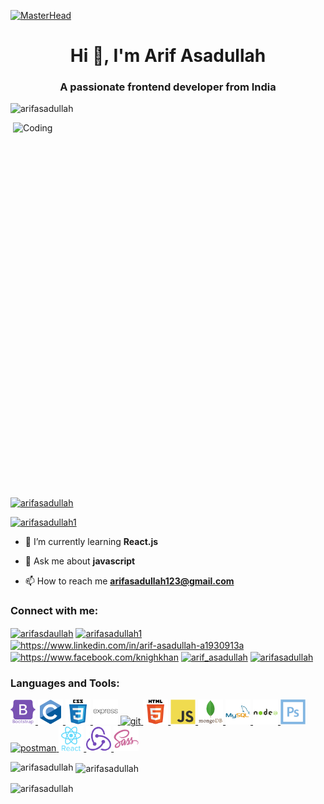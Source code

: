 [![MasterHead](https://richestsoft.com/blog/wp-content/uploads/2019/04/web-development-banner.jpg)](https://arifasadullah.github.io)
<h1 align="center">Hi 👋, I'm Arif Asadullah</h1>
<h3 align="center">A passionate frontend developer from India</h3>

<p align="left"> <img src="https://komarev.com/ghpvc/?username=arifasadullah&label=Profile%20views&color=0e75b6&style=flat" alt="arifasadullah" /> </p>
<img align="right" alt="Coding" width="500" height="600" src="https://cdn.dribbble.com/users/2646423/screenshots/5507196/computer.gif">

<p align="left"> <a href="https://github.com/ryo-ma/github-profile-trophy"><img src="https://github-profile-trophy.vercel.app/?username=arifasadullah" alt="arifasadullah" /></a> </p>

<p align="left"> <a href="https://twitter.com/arifasadullah1" target="blank"><img src="https://img.shields.io/twitter/follow/arifasadullah1?logo=twitter&style=for-the-badge" alt="arifasadullah1" /></a> </p>

- 🌱 I’m currently learning **React.js**

- 💬 Ask me about **javascript**

- 📫 How to reach me **arifasadullah123@gmail.com**

<h3 align="left">Connect with me:</h3>
<p align="left">
<a href="https://codepen.io/arifasdaullah" target="blank"><img align="center" src="https://raw.githubusercontent.com/rahuldkjain/github-profile-readme-generator/master/src/images/icons/Social/codepen.svg" alt="arifasdaullah" height="30" width="40" /></a>
<a href="https://twitter.com/arifasadullah1" target="blank"><img align="center" src="https://raw.githubusercontent.com/rahuldkjain/github-profile-readme-generator/master/src/images/icons/Social/twitter.svg" alt="arifasadullah1" height="30" width="40" /></a>
<a href="https://linkedin.com/in/https://www.linkedin.com/in/arif-asadullah-a1930913a" target="blank"><img align="center" src="https://raw.githubusercontent.com/rahuldkjain/github-profile-readme-generator/master/src/images/icons/Social/linked-in-alt.svg" alt="https://www.linkedin.com/in/arif-asadullah-a1930913a" height="30" width="40" /></a>
<a href="https://fb.com/https://www.facebook.com/knighkhan" target="blank"><img align="center" src="https://raw.githubusercontent.com/rahuldkjain/github-profile-readme-generator/master/src/images/icons/Social/facebook.svg" alt="https://www.facebook.com/knighkhan" height="30" width="40" /></a>
<a href="https://instagram.com/arif_asadullah" target="blank"><img align="center" src="https://raw.githubusercontent.com/rahuldkjain/github-profile-readme-generator/master/src/images/icons/Social/instagram.svg" alt="arif_asadullah" height="30" width="40" /></a>
<a href="https://www.codechef.com/users/arifasadullah" target="blank"><img align="center" src="https://cdn.jsdelivr.net/npm/simple-icons@3.1.0/icons/codechef.svg" alt="arifasadullah" height="30" width="40" /></a>
</p>

<h3 align="left">Languages and Tools:</h3>
<p align="left"> <a href="https://getbootstrap.com" target="_blank"> <img src="https://raw.githubusercontent.com/devicons/devicon/master/icons/bootstrap/bootstrap-plain-wordmark.svg" alt="bootstrap" width="40" height="40"/> </a> <a href="https://www.cprogramming.com/" target="_blank"> <img src="https://raw.githubusercontent.com/devicons/devicon/master/icons/c/c-original.svg" alt="c" width="40" height="40"/> </a> <a href="https://www.w3schools.com/css/" target="_blank"> <img src="https://raw.githubusercontent.com/devicons/devicon/master/icons/css3/css3-original-wordmark.svg" alt="css3" width="40" height="40"/> </a> <a href="https://expressjs.com" target="_blank"> <img src="https://raw.githubusercontent.com/devicons/devicon/master/icons/express/express-original-wordmark.svg" alt="express" width="40" height="40"/> </a> <a href="https://git-scm.com/" target="_blank"> <img src="https://www.vectorlogo.zone/logos/git-scm/git-scm-icon.svg" alt="git" width="40" height="40"/> </a> <a href="https://www.w3.org/html/" target="_blank"> <img src="https://raw.githubusercontent.com/devicons/devicon/master/icons/html5/html5-original-wordmark.svg" alt="html5" width="40" height="40"/> </a> <a href="https://developer.mozilla.org/en-US/docs/Web/JavaScript" target="_blank"> <img src="https://raw.githubusercontent.com/devicons/devicon/master/icons/javascript/javascript-original.svg" alt="javascript" width="40" height="40"/> </a> <a href="https://www.mongodb.com/" target="_blank"> <img src="https://raw.githubusercontent.com/devicons/devicon/master/icons/mongodb/mongodb-original-wordmark.svg" alt="mongodb" width="40" height="40"/> </a> <a href="https://www.mysql.com/" target="_blank"> <img src="https://raw.githubusercontent.com/devicons/devicon/master/icons/mysql/mysql-original-wordmark.svg" alt="mysql" width="40" height="40"/> </a> <a href="https://nodejs.org" target="_blank"> <img src="https://raw.githubusercontent.com/devicons/devicon/master/icons/nodejs/nodejs-original-wordmark.svg" alt="nodejs" width="40" height="40"/> </a> <a href="https://www.photoshop.com/en" target="_blank"> <img src="https://raw.githubusercontent.com/devicons/devicon/master/icons/photoshop/photoshop-line.svg" alt="photoshop" width="40" height="40"/> </a> <a href="https://postman.com" target="_blank"> <img src="https://www.vectorlogo.zone/logos/getpostman/getpostman-icon.svg" alt="postman" width="40" height="40"/> </a> <a href="https://reactjs.org/" target="_blank"> <img src="https://raw.githubusercontent.com/devicons/devicon/master/icons/react/react-original-wordmark.svg" alt="react" width="40" height="40"/> </a> <a href="https://redux.js.org" target="_blank"> <img src="https://raw.githubusercontent.com/devicons/devicon/master/icons/redux/redux-original.svg" alt="redux" width="40" height="40"/> </a> <a href="https://sass-lang.com" target="_blank"> <img src="https://raw.githubusercontent.com/devicons/devicon/master/icons/sass/sass-original.svg" alt="sass" width="40" height="40"/> </a> </p>

<p><img align="left" src="https://github-readme-stats.vercel.app/api/top-langs?username=arifasadullah&show_icons=true&locale=en&layout=compact" alt="arifasadullah" /></p>

<p>&nbsp;<img align="center" src="https://github-readme-stats.vercel.app/api?username=arifasadullah&show_icons=true&locale=en" alt="arifasadullah" /></p>

<p><img align="center" src="https://github-readme-streak-stats.herokuapp.com/?user=arifasadullah&" alt="arifasadullah" /></p>



